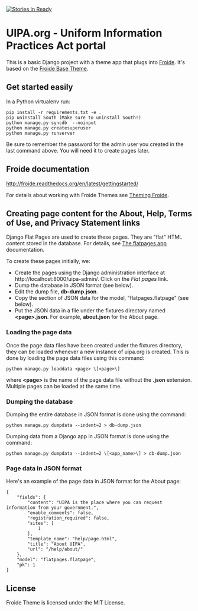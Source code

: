 [![Stories in Ready](https://badge.waffle.io/codeforhawaii/uipa_org.png?label=ready&title=Ready)](https://waffle.io/codeforhawaii/uipa_org)

# UIPA.org - Uniform Information Practices Act portal

This is a basic Django project with a theme app that plugs into [Froide](https://github.com/stefanw/froide). It's based on the [Froide Base Theme](https://github.com/okfde/froide-theme).

## Get started easily

In a Python virtualenv run:

    pip install -r requirements.txt -e .
    pip uninstall South (Make sure to uninstall South!)
    python manage.py syncdb  --noinput
    python manage.py createsuperuser
    python manage.py runserver

Be sure to remember the password for the admin user you created in the last command above. You will need it to create pages later.

## Froide documentation

http://froide.readthedocs.org/en/latest/gettingstarted/

For details about working with Froide Themes see [Theming Froide](http://froide.readthedocs.org/en/latest/theming/).

## Creating page content for the About, Help, Terms of Use, and Privacy Statement links

Django Flat Pages are used to create these pages. They are "flat" HTML content stored in the database. For details, see [The flatpages app](https://docs.djangoproject.com/es/1.9/ref/contrib/flatpages/) documentation.

To create these pages initially, we:

* Create the pages using the Django administration interface at http://localhost:8000/uipa-admin/. Click on the *Flat pages* link.
* Dump the database in JSON format (see below).
* Edit the dump file, **db-dump.json**.
* Copy the section of JSON data for the model, "flatpages.flatpage" (see below).
* Put the JSON data in a file under the fixtures directory named **\<page\>.json**. For example, **about.json** for the About page.

### Loading the page data

Once the page data files have been created under the fixtures directory, they can be loaded whenever a new instance of uipa.org is created. This is done by loading the page data files using this command:

```
python manage.py loaddata <page> \[<page>\]
```
where **\<page\>** is the name of the page data file without the **.json** extension. Multiple pages can be loaded at the same time.


### Dumping the database

Dumping the entire database in JSON format is done using the command:

```
python manage.py dumpdata --indent=2 > db-dump.json
```

Dumping data from a Django app in JSON format is done using the command:
```
python manage.py dumpdata --indent=2 \[<app_name>\] > db-dump.json
```

### Page data in JSON format

Here's an example of the page data in JSON format for the About page:

```
{
    "fields": {
        "content": "UIPA is the place where you can request information from your government.",
        "enable_comments": false,
        "registration_required": false,
        "sites": [
            1
        ],
        "template_name": "help/page.html",
        "title": "About UIPA",
        "url": "/help/about/"
    },
    "model": "flatpages.flatpage",
    "pk": 1
}
```

## License

Froide Theme is licensed under the MIT License.
